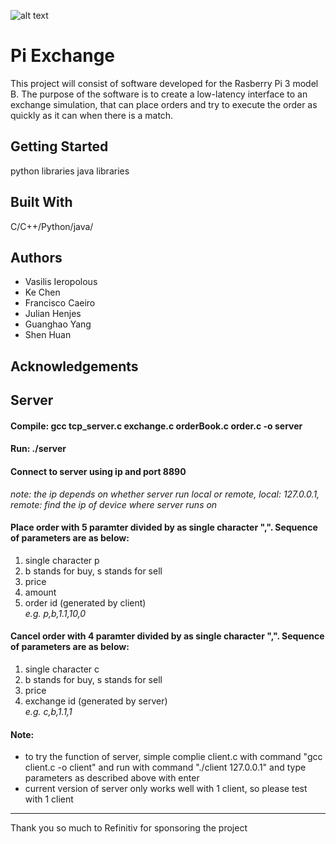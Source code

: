  ![alt text]( https://i.imgur.com/k2kruGl.png "Logo Title Text 1")

# Pi Exchange

This project will consist of software developed for the Rasberry Pi 3 model B. The purpose of the software is to create a low-latency interface to an exchange simulation, that can place orders and try to execute the order as quickly as it can when there is a match. 

Getting Started
------
python libraries
java libraries

Built With 
------
C/C++/Python/java/


Authors
------

* Vasilis Ieropolous
* Ke Chen
* Francisco Caeiro
* Julian Henjes
* Guanghao Yang
* Shen Huan 

Acknowledgements
------

Server
------
#### 	Compile: gcc tcp_server.c exchange.c orderBook.c order.c -o server
#### 	Run: ./server
#### 	Connect to server using ip and port 8890
*note: the ip depends on whether server run local or remote, local: 127.0.0.1, remote: find the ip of device where server runs on*
	
#### 	Place order with 5 paramter divided by as single character ",". Sequence of parameters are as below:
1. single character p
2. b stands for buy, s stands for sell
3. price
4. amount
5. order id (generated by client)
<br>*e.g. p,b,1.1,10,0*
#### 	Cancel order with 4 paramter divided by as single character ",". Sequence of parameters are as below:
1. single character c
2. b stands for buy, s stands for sell
3. price
4. exchange id (generated by server)
<br>*e.g. c,b,1.1,1*

#### 	Note:
-  to try the function of server, simple complie client.c with command "gcc client.c -o client" and run with command "./client 127.0.0.1" and type parameters as described above with enter
-  current version of server only works well with 1 client, so please test with 1 client
	
	
	
------
Thank you so much to Refinitiv for sponsoring the project
